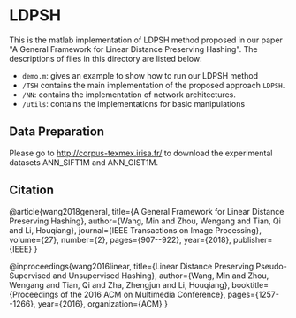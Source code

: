 # LDPSH
This is the matlab implementation of LDPSH method proposed in our paper "A General Framework for Linear Distance Preserving Hashing". The descriptions of files in this directory are listed below:

- `demo.m`: gives an example to show how to run our LDPSH method
- `/TSH` contains the main implementation of the proposed approach `LDPSH`.
- `/NN`: contains the implementation of network architectures.
- `/utils`: contains the implementations for basic manipulations

Data Preparation
---------------
Please go to http://corpus-texmex.irisa.fr/ to download the experimental datasets ANN_SIFT1M and ANN_GIST1M.

Citation
---------------

@article{wang2018general,
title={A General Framework for Linear Distance Preserving Hashing},
author={Wang, Min and Zhou, Wengang and Tian, Qi and Li, Houqiang},
journal={IEEE Transactions on Image Processing},
volume={27},
number={2},
pages={907--922},
year={2018},
publisher={IEEE}
}

@inproceedings{wang2016linear,
  title={Linear Distance Preserving Pseudo-Supervised and Unsupervised Hashing},
  author={Wang, Min and Zhou, Wengang and Tian, Qi and Zha, Zhengjun and Li, Houqiang},
  booktitle={Proceedings of the 2016 ACM on Multimedia Conference},
  pages={1257--1266},
  year={2016},
  organization={ACM}
}
